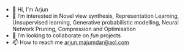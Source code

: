 - 👋 Hi, I’m Arjun
- 👀 I’m interested in Novel view synthesis, Representation Learning, Unsupervised learning, Generative probabilistic modelling, Neural Network Pruning, Compression and Optimisation
- 💞️ I’m looking to collaborate on _fun_ projects
- 📫 How to reach me arjun.majumdar@aol.com

<!---
arjun-majumdar/arjun-majumdar is a ✨ special ✨ repository because its `README.md` (this file) appears on your GitHub profile.
You can click the Preview link to take a look at your changes.
--->
